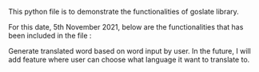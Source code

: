 This python file is to demonstrate the functionalities of goslate library.

For this date, 5th November 2021, below are the functionalities that has been included in the file :

Generate translated word based on word input by user. In the future, I will add feature where user can choose what language it want to translate to.

